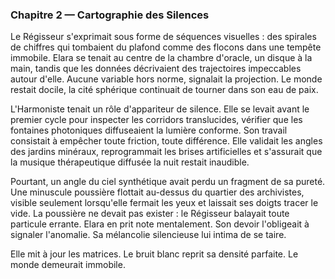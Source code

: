 ### Chapitre 2 — Cartographie des Silences
Le Régisseur s'exprimait sous forme de séquences visuelles : des spirales de chiffres qui tombaient du plafond comme des flocons dans une tempête immobile. Elara se tenait au centre de la chambre d'oracle, un disque à la main, tandis que les données décrivaient des trajectoires impeccables autour d'elle. Aucune variable hors norme, signalait la projection. Le monde restait docile, la cité sphérique continuait de tourner dans son eau de paix.

L'Harmoniste tenait un rôle d'appariteur de silence. Elle se levait avant le premier cycle pour inspecter les corridors translucides, vérifier que les fontaines photoniques diffuseaient la lumière conforme. Son travail consistait à empêcher toute friction, toute différence. Elle validait les angles des jardins minéraux, reprogrammait les brises artificielles et s'assurait que la musique thérapeutique diffusée la nuit restait inaudible.

Pourtant, un angle du ciel synthétique avait perdu un fragment de sa pureté. Une minuscule poussière flottait au-dessus du quartier des archivistes, visible seulement lorsqu'elle fermait les yeux et laissait ses doigts tracer le vide. La poussière ne devait pas exister : le Régisseur balayait toute particule errante. Elara en prit note mentalement. Son devoir l'obligeait à signaler l'anomalie. Sa mélancolie silencieuse lui intima de se taire.

Elle mit à jour les matrices. Le bruit blanc reprit sa densité parfaite. Le monde demeurait immobile.

